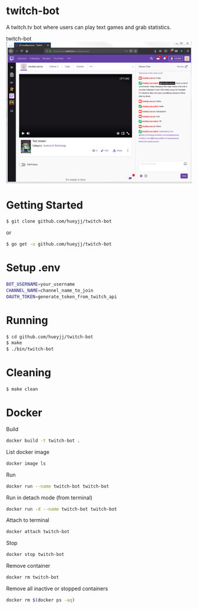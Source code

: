 # twitch-bot
A twitch.tv bot where users can play text games and grab statistics.

twitch-bot
![Twitch-bot](https://raw.githubusercontent.com/hueyjj/twitch-bot/master/screenshots/twitch-bot.PNG)

# Getting Started
```bash
$ git clone github.com/hueyjj/twitch-bot
```
or
```bash
$ go get -u github.com/hueyjj/twitch-bot
```

# Setup .env
```bash
BOT_USERNAME=your_username
CHANNEL_NAME=channel_name_to_join
OAUTH_TOKEN=generate_token_from_twitch_api
```

# Running
```bash
$ cd github.com/hueyjj/twitch-bot
$ make
$ ./bin/twitch-bot
```


# Cleaning
```bash
$ make clean
```

# Docker
Build
```bash
docker build -t twitch-bot .
```

List docker image
```bash
docker image ls
```

Run
```bash
docker run --name twitch-bot twitch-bot
```

Run in detach mode (from terminal)
```bash
docker run -d --name twitch-bot twitch-bot
```

Attach to terminal
```bash
docker attach twitch-bot
```

Stop
```bash
docker stop twitch-bot
```

Remove container
```bash
docker rm twitch-bot
```

Remove all inactive or stopped containers
```bash
docker rm $(docker ps -aq)
```
